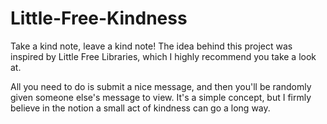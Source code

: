 # Little-Free-Kindness
<p>
Take a kind note, leave a kind note! The idea behind this project was inspired by Little Free Libraries, which I highly recommend you take a look at.
</p>
<p> All you need to do is submit a nice message, and then you'll be randomly given someone else's message to view. It's a simple concept, but I firmly believe in the notion a small act of kindness can go a long way.
</p>
